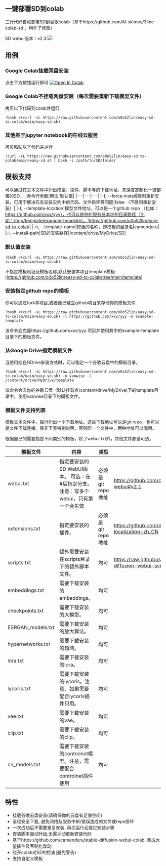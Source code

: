## 一键部署SD到colab

三行代码自动部署SD到谷歌colab（基于https://github.com/AI-skimos/3line-colab-sd ，稍作了修改）

SD webui版本：v2.3
![](main.png)

## 用例
### Google Colab挂载网盘安装
点击下方按钮运行即可
[![Open In Colab](https://colab.research.google.com/assets/colab-badge.svg)](https://colab.research.google.com/github/o0o52lin/easy-sd-to-colab/blob/main/easy-sd.ipynb)

### Google Colab不挂载网盘安装（每次需要重新下载模型文件）
拷贝以下代码到colab并运行
```
!bash <(curl -sL https://raw.githubusercontent.com/o0o52lin/easy-sd-to-colab/main/easy-sd.sh)
```

### 其他基于jupyter notebook的在线云服务
拷贝粘贴以下代码并运行
```
!curl -sL https://raw.githubusercontent.com/o0o52lin/easy-sd-to-colab/main/easy-sd.sh | bash -i /path/to/SD/folder
```

## 模板支持
可以通过在文本文件中列出模型、插件、脚本等的下载地址，来深度定制化一键部署的SD。
|命令行参数|用法|默认值|
|---|---|---|
|-f, --force-install|强制重新安装，可用于解决已有安装实例中的代码、文件损坏等问题|false （不强制重新安装）|
|-l, --template-location|模型文件地址。可以是一个github repo （比如：https://github.com/xxx/yyy），也可以是你的服务器本地的目录路径（比如：/tmp/template/example-template）。|https://github.com/o0o52lin/easy-sd-to-colab|
|-n, --template-name|模板的名称，即模板的目录名|camenduru|
|-i, --install-path|SD的安装路径|/content/drive/MyDrive/SD|

### 默认值安装
```
!bash <(curl -sL https://raw.githubusercontent.com/o0o52lin/easy-sd-to-colab/main/easy-sd.sh)
```
不指定模板地址及模板名称,默认安装本项目template模板. (https://github.com/o0o52lin/easy-sd-to-colab/tree/main/template)

### 安装指定github repo的模板
你可以通过fork本项目,或者自己建立github项目来存储你的模板文件.
```
!bash <(curl -sL https://raw.githubusercontent.com/o0o52lin/easy-sd-to-colab/main/easy-sd.sh) -l https://github.com/xxx/yyy -n example-template
```
该命令会克隆https://github.com/xxx/yyy 项目并使用其中的example-template目录下的模板文件。

### 从Google Drive指定模板文件
当使用挂在GDrive安装方式时，可以指定一个谷歌云盘中的模板目录。
```
!bash <(curl -sL https://raw.githubusercontent.com/o0o52lin/easy-sd-to-colab/main/easy-sd.sh) -n vanwise -l /content/drive/MyDrive/template
```
该命令会去你的谷歌云盘（默认挂载点/content/drive/MyDrive)下的template目录中，使用vanwise目录下的模板文件。

### 模板文件支持列表
模板文本文件中，每行列出一个下载地址。这些下载地址可以是git repo，也可以是文件下载连接。除非下表特别说明，否则同一个文件中，两种地址可以混用。

根据自己的需要指定不同类别的模板，除了webui.txt外，其他文件都是可选。

|模板文件|内容|类型|例子|
|---|---|---|---|
|webui.txt|指定要安装的SD WebUI版本。 可选：在#后指定分支。注意：写多个webui，只有第一个会生效|必须是git repo地址|https://github.com/camenduru/stable-diffusion-webui#v2.1|
|extensions.txt|指定要安装的插件。|必须是git repo地址|https://github.com/dtlnor/stable-diffusion-webui-localization-zh_CN|
|scripts.txt|额外需要安装在scripts目录下的额外脚本文件。|均可|https://raw.githubusercontent.com/camenduru/stable-diffusion-webui-scripts/main/run_n_times.py|
|embeddings.txt|需要下载安装的embeddings。|均可|
|checkpoints.txt|需要下载安装的大模型。|均可|
|ESRGAN_models.txt|需要下载安装的放大算法。|均可|
|hypernetworks.txt|需要下载安装的超网。|均可|
|lora.txt|需要下载安装的lora。|均可|
|lycoris.txt|需要下载安装的lycoris。注意，如果需要配合lycoris插件只用。|均可|
|vae.txt|需要下载安装的vae。|均可|
|clip.txt|需要下载安装的clip。|均可|
|cn_models.txt|需要下载安装的controlnet模型。注意，需要配合controlnet插件使用|均可|

## 特性
* 挂载谷歌云盘安装(请确保你的云盘有足够空间)
* 全程安全下载, 避免网络及服务中断/错误造成的文件或repo损坏
* 一次成功后不需要重复安装, 再次运行会跳过安装步骤
* 安装脚本自动升级,无需手动更新安装代码
* 基于https://github.com/camenduru/stable-diffusion-webui-colab, 集成大量插件及客制化改动
* 绕开colab对SD的检查(避免警告)
* 支持自定义模板
